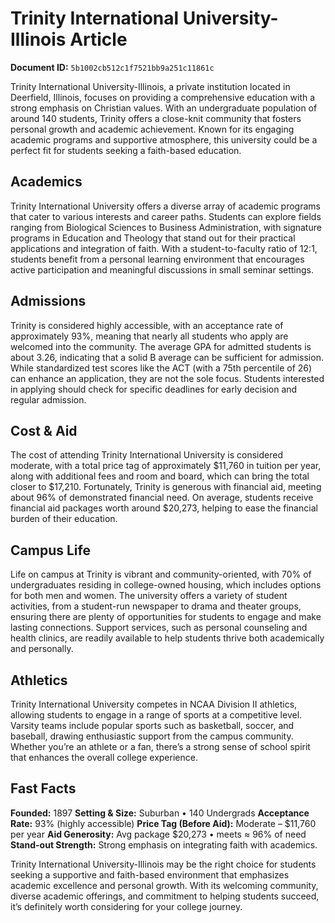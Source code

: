 # Trinity International University-Illinois Article

**Document ID:** `5b1002cb512c1f7521bb9a251c11861c`

Trinity International University-Illinois, a private institution located in Deerfield, Illinois, focuses on providing a comprehensive education with a strong emphasis on Christian values. With an undergraduate population of around 140 students, Trinity offers a close-knit community that fosters personal growth and academic achievement. Known for its engaging academic programs and supportive atmosphere, this university could be a perfect fit for students seeking a faith-based education.

## Academics
Trinity International University offers a diverse array of academic programs that cater to various interests and career paths. Students can explore fields ranging from Biological Sciences to Business Administration, with signature programs in Education and Theology that stand out for their practical applications and integration of faith. With a student-to-faculty ratio of 12:1, students benefit from a personal learning environment that encourages active participation and meaningful discussions in small seminar settings.

## Admissions
Trinity is considered highly accessible, with an acceptance rate of approximately 93%, meaning that nearly all students who apply are welcomed into the community. The average GPA for admitted students is about 3.26, indicating that a solid B average can be sufficient for admission. While standardized test scores like the ACT (with a 75th percentile of 26) can enhance an application, they are not the sole focus. Students interested in applying should check for specific deadlines for early decision and regular admission.

## Cost & Aid
The cost of attending Trinity International University is considered moderate, with a total price tag of approximately $11,760 in tuition per year, along with additional fees and room and board, which can bring the total closer to $17,210. Fortunately, Trinity is generous with financial aid, meeting about 96% of demonstrated financial need. On average, students receive financial aid packages worth around $20,273, helping to ease the financial burden of their education.

## Campus Life
Life on campus at Trinity is vibrant and community-oriented, with 70% of undergraduates residing in college-owned housing, which includes options for both men and women. The university offers a variety of student activities, from a student-run newspaper to drama and theater groups, ensuring there are plenty of opportunities for students to engage and make lasting connections. Support services, such as personal counseling and health clinics, are readily available to help students thrive both academically and personally.

## Athletics
Trinity International University competes in NCAA Division II athletics, allowing students to engage in a range of sports at a competitive level. Varsity teams include popular sports such as basketball, soccer, and baseball, drawing enthusiastic support from the campus community. Whether you’re an athlete or a fan, there’s a strong sense of school spirit that enhances the overall college experience.

## Fast Facts
**Founded:** 1897
**Setting & Size:** Suburban • 140 Undergrads
**Acceptance Rate:** 93% (highly accessible)
**Price Tag (Before Aid):** Moderate – $11,760 per year
**Aid Generosity:** Avg package $20,273 • meets ≈ 96% of need
**Stand-out Strength:** Strong emphasis on integrating faith with academics.

Trinity International University-Illinois may be the right choice for students seeking a supportive and faith-based environment that emphasizes academic excellence and personal growth. With its welcoming community, diverse academic offerings, and commitment to helping students succeed, it’s definitely worth considering for your college journey.
